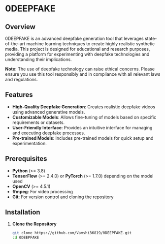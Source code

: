 # 0DEEPFAKE

## Overview

0DEEPFAKE is an advanced deepfake generation tool that leverages state-of-the-art machine learning techniques to create highly realistic synthetic media. This project is designed for educational and research purposes, providing a platform for experimenting with deepfake technologies and understanding their implications.

**Note:** The use of deepfake technology can raise ethical concerns. Please ensure you use this tool responsibly and in compliance with all relevant laws and regulations.

## Features

- **High-Quality Deepfake Generation**: Creates realistic deepfake videos using advanced generative models.
- **Customizable Models**: Allows fine-tuning of models based on specific requirements or datasets.
- **User-Friendly Interface**: Provides an intuitive interface for managing and executing deepfake processes.
- **Pre-trained Models**: Includes pre-trained models for quick setup and experimentation.

## Prerequisites

- **Python** (>= 3.8)
- **TensorFlow** (>= 2.4.0) or **PyTorch** (>= 1.7.0) depending on the model used
- **OpenCV** (>= 4.5.1)
- **ffmpeg**: For video processing
- **Git**: For version control and cloning the repository

## Installation

1. **Clone the Repository**

   ```bash
   git clone https://github.com/Vamshi36819/0DEEPFAKE.git
   cd 0DEEPFAKE
